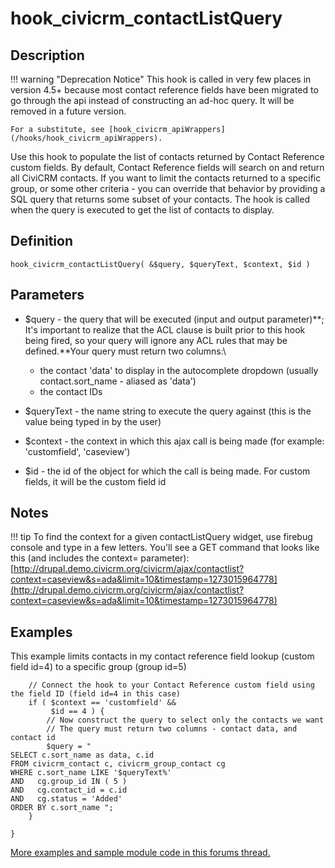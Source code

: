 # hook_civicrm_contactListQuery

## Description

!!! warning "Deprecation Notice"
    This hook is called in very few places in version 4.5+ because most contact reference fields have been migrated to go through the api instead of constructing an ad-hoc query. It will be removed in a future version.

    For a substitute, see [hook_civicrm_apiWrappers](/hooks/hook_civicrm_apiWrappers).


Use this hook to populate the list of contacts returned by Contact
Reference custom fields. By default, Contact Reference fields will
search on and return all CiviCRM contacts. If you want to limit the
contacts returned to a specific group, or some other criteria - you can
override that behavior by providing a SQL query that returns some subset
of your contacts. The hook is called when the query is executed to get
the list of contacts to display.

## Definition

    hook_civicrm_contactListQuery( &$query, $queryText, $context, $id )

## Parameters

-   $query - the query that will be executed (input and output
    parameter)**; It's important to realize that the ACL clause is built
    prior to this hook being fired, so your query will ignore any ACL
    rules that may be defined.**Your query must return two columns:\
    -   the contact 'data' to display in the autocomplete dropdown
        (usually contact.sort_name - aliased as 'data')
    -   the contact IDs
-   $queryText - the name string to execute the query against (this is the
    value being typed in by the user)
-   $context - the context in which this ajax call is being made (for
    example: 'customfield', 'caseview')

-   $id - the id of the object for which the call is being made. For
    custom fields, it will be the custom field id

## Notes

!!! tip
    To find the context for a given contactListQuery widget, use firebug console and type in a few letters. You'll see a GET command that looks like this (and includes the context= parameter):[http://drupal.demo.civicrm.org/civicrm/ajax/contactlist?context=caseview&s=ada&limit=10&timestamp=1273015964778](http://drupal.demo.civicrm.org/civicrm/ajax/contactlist?context=caseview&s=ada&limit=10&timestamp=1273015964778)


## Examples

This example limits contacts in my contact reference field lookup
(custom field id=4) to a specific group (group id=5)

        // Connect the hook to your Contact Reference custom field using the field ID (field id=4 in this case)
        if ( $context == 'customfield' &&
             $id == 4 ) {
            // Now construct the query to select only the contacts we want
            // The query must return two columns - contact data, and contact id
            $query = "
    SELECT c.sort_name as data, c.id
    FROM civicrm_contact c, civicrm_group_contact cg
    WHERE c.sort_name LIKE '$queryText%'
    AND   cg.group_id IN ( 5 )
    AND   cg.contact_id = c.id
    AND   cg.status = 'Added'
    ORDER BY c.sort_name ";
        }

    }

[More examples and sample module code in this forums
thread.](http://forum.civicrm.org/index.php/topic,24550.0.html)